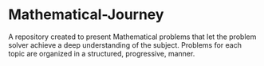 # Mathematical-Journey
A repository created to present Mathematical problems that let the problem solver achieve a deep understanding of the subject. Problems for each topic are organized in a structured, progressive, manner.
